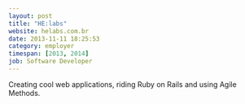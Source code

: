 ```yaml
---
layout: post
title: "HE:labs"
website: helabs.com.br
date: 2013-11-11 18:25:53
category: employer
timespan: [2013, 2014]
job: Software Developer
---
```


<p>Creating cool web applications, riding Ruby on Rails and using Agile Methods.</p>
